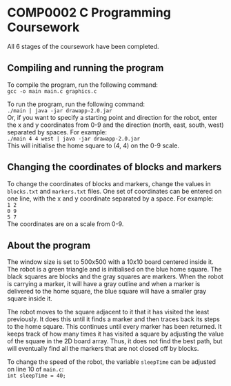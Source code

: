 # COMP0002 C Programming Coursework
All 6 stages of the coursework have been completed.

## Compiling and running the program
To compile the program, run the following command:  
`gcc -o main main.c graphics.c`

To run the program, run the following command:  
`./main | java -jar drawapp-2.0.jar`  
Or, if you want to specify a starting point and direction for the robot, enter the x and y coordinates from 0-9 and the direction (north, east, south, west) separated by spaces. For example:  
`./main 4 4 west | java -jar drawapp-2.0.jar`  
This will initialise the home square to (4, 4) on the 0-9 scale.

## Changing the coordinates of blocks and markers
To change the coordinates of blocks and markers, change the values in `blocks.txt` and `markers.txt` files. One set of coordinates can be entered on one line, with the x and y coordinate separated by a space. For example:  
`1 2`  
`0 9`  
`5 7`  
The coordinates are on a scale from 0-9.

## About the program
The window size is set to 500x500 with a 10x10 board centered inside it. The robot is a green triangle and is initialised on the blue home square. The black squares are blocks and the gray squares are markers. When the robot is carrying a marker, it will have a gray outline and when a marker is delivered to the home square, the blue square will have a smaller gray square inside it.

The robot moves to the square adjacent to it that it has visited the least previously. It does this until it finds a marker and then traces back its steps to the home square. This continues until every marker has been returned. It keeps track of how many times it has visited a square by adjusting the value of the square in the 2D board array. Thus, it does not find the best path, but will eventually find all the markers that are not closed off by blocks.

To change the speed of the robot, the variable `sleepTime` can be adjusted on line 10 of `main.c`:  
`int sleepTime = 40;`